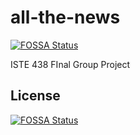# all-the-news
[![FOSSA Status](https://app.fossa.io/api/projects/git%2Bgithub.com%2Fdamishra%2Fall-the-news.svg?type=shield)](https://app.fossa.io/projects/git%2Bgithub.com%2Fdamishra%2Fall-the-news?ref=badge_shield)

ISTE 438 FInal Group Project


## License
[![FOSSA Status](https://app.fossa.io/api/projects/git%2Bgithub.com%2Fdamishra%2Fall-the-news.svg?type=large)](https://app.fossa.io/projects/git%2Bgithub.com%2Fdamishra%2Fall-the-news?ref=badge_large)